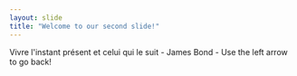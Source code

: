 ```yaml
---
layout: slide
title: "Welcome to our second slide!"
---
```

Vivre l'instant présent et celui qui le suit - James Bond -
Use the left arrow to go back!
